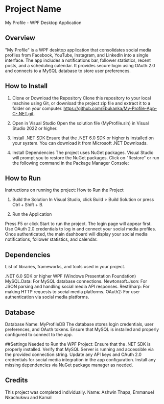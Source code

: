 # Project Name
My Profile - WPF Desktop Application

## Overview
"My Profile" is a WPF desktop application that consolidates social media profiles from Facebook, YouTube, Instagram, and LinkedIn into a single interface. The app includes a notifications bar, follower statistics, recent posts, and a scheduling calendar. It provides secure login using OAuth 2.0 and connects to a MySQL database to store user preferences.

## How to Install
1. Clone or Download the Repository
Clone this repository to your local machine using Git, or download the project zip file and extract it to a folder on your computer.
https://github.com/Ebukanka/My-Profile-App-C-.NET.git.

3. Open in Visual Studio
Open the solution file (MyProfile.sln) in Visual Studio 2022 or higher.

4. Install .NET SDK
Ensure that the .NET 6.0 SDK or higher is installed on your system. You can download it from Microsoft .NET Downloads.

5. Install Dependencies
The project uses NuGet packages. Visual Studio will prompt you to restore the NuGet packages. Click on "Restore" or run the following command in the Package Manager Console:


## How to Run
Instructions on running the project:
How to Run the Project
1. Build the Solution
In Visual Studio, click Build > Build Solution or press Ctrl + Shift + B.

2. Run the Application

Press F5 or click Start to run the project.
The login page will appear first. Use OAuth 2.0 credentials to log in and connect your social media profiles.
Once authenticated, the main dashboard will display your social media notifications, follower statistics, and calendar.

## Dependencies
List of libraries, frameworks, and tools used in your project.

.NET 6.0 SDK or higher
WPF (Windows Presentation Foundation)
MySQL.Data: For MySQL database connections.
Newtonsoft.Json: For JSON parsing and handling social media API responses.
RestSharp: For making HTTP requests to social media platforms.
OAuth2: For user authentication via social media platforms.

## Database
Database Name: MyProfileDB
The database stores login credentials, user preferences, and OAuth tokens.
Ensure that MySQL is installed and properly configured to connect to the app.

##Settings Needed to Run the WPF Project:
Ensure that the .NET SDK is properly installed.
Verify that MySQL Server is running and accessible via the provided connection string.
Update any API keys and OAuth 2.0 credentials for social media integration in the app configuration.
Install any missing dependencies via NuGet package manager as needed.

## Credits
This project was completed individually.
Name: Ashwin Thapa, Emmanuel Nkachukwu and Kamal
